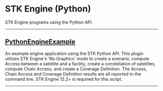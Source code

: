 # STK Engine (Python)

STK Engine programs using the Python API.

---

## [PythonEngineExample](PythonEngineExample.py)

An example engine application using the STK Python API. This plugin utilizes STK Engine's 'No Graphics' mode to create a scenario, compute Access between a satellite and a facility, create a constellation of satellites, compute Chain Access, and create a Coverage Definition. The Access, Chain Access and Coverage Definition results are all reported to the command line. STK Engine 12.2+ is required for this script.

---
